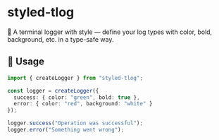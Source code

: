 # styled-tlog

🎨 A terminal logger with style — define your log types with color, bold, background, etc. in a type-safe way.

## 🔧 Usage

```ts
import { createLogger } from "styled-tlog";

const logger = createLogger({
  success: { color: "green", bold: true },
  error: { color: "red", background: "white" }
});

logger.success("Operation was successful");
logger.error("Something went wrong");
